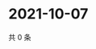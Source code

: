 # 2021-10-07

共 0 条

<!-- BEGIN WEIBO -->
<!-- 最后更新时间 Thu Oct 07 2021 04:08:56 GMT+0800 (China Standard Time) -->

<!-- END WEIBO -->
